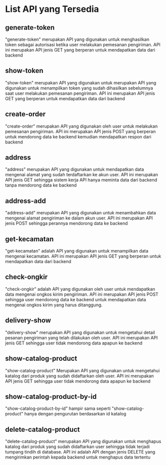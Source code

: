 # List API yang Tersedia
## generate-token

"generate-token" merupakan API yang digunakan untuk menghasilkan token sebagai autorisasi ketika user melakukan pemesanan pengiriman. API ini merupakan API jenis GET yang berperan untuk mendapatkan data dari backend
## show-token

"show-token" merupakan API yang digunakan untuk merupakan API yang digunakan untuk menampilkan token yang sudah dihasilkan sebelumnya saat user melakukan pemesanan pengiriman. API ini merupakan API jenis GET yang berperan untuk mendapatkan data dari backend

## create-order

"create-order" merupakan API yang digunakan oleh user untuk melakukan pemesanan pengiriman. API ini merupakan API jenis POST yang berperan untuk mendorong data ke backend kemudian mendapatkan respon dari backend

## address

"address" merupakan API yang digunakan untuk mendapatkan data mengenai alamat yang sudah terdaftarkan ke akun user. API ini merupakan API jenis GET sehingga sistem kerja API hanya meminta data dari backend tanpa mendorong data ke backend

## address-add

"address-add" merupakan API yang digunakan untuk menambahkan data mengenai alamat pengiriman ke dalam akun user. API ini merupakan API jenis POST sehingga perannya mendorong data ke backend

## get-kecamatan

"get-kecamatan" adalah API yang digunakan untuk menampilkan data mengenai kecamatan. API ini merupakan API jenis GET yang berperan untuk mendapatkan data dari backend

## check-ongkir

"check-ongkir" adalah API yang digunakan oleh user untuk mendapatkan data mengenai ongkos kirim pengiriman. API ini merupakan API jenis POST sehingga user mendorong data ke backend untuk mendapatkan data mengenai ongkos kirim yang harus ditanggung.

## delivery-show

"delivery-show" merupakan API yang digunakan untuk mengetahui detail pesanan pengiriman yang telah dilakukan oleh user. API ini merupakan API jenis GET sehingga user tidak mendorong data apapun ke backend

## show-catalog-product

"show-catalog-product" Merupakan API yang digunakan untuk mengetahui katalog dari produk yang sudah didaftarkan oleh user. API ini merupakan API jenis GET sehingga user tidak mendorong data apapun ke backend

## show-catalog-product-by-id

"show-catalog-product-by-id" hampir sama seperti "show-catalog-product" hanya dengan pengurutan berdasarkan id katalog

## delete-catalog-product

"delete-catalog-product" merupakan API yang digunakan untuk menghapus katalog dari produk yang sudah didaftarkan user sehingga tidak terjadi tumpang tindih di database. API ini adalah API dengan jenis DELETE yang mengirimkan perintah kepada backend untuk menghapus data tertentu
